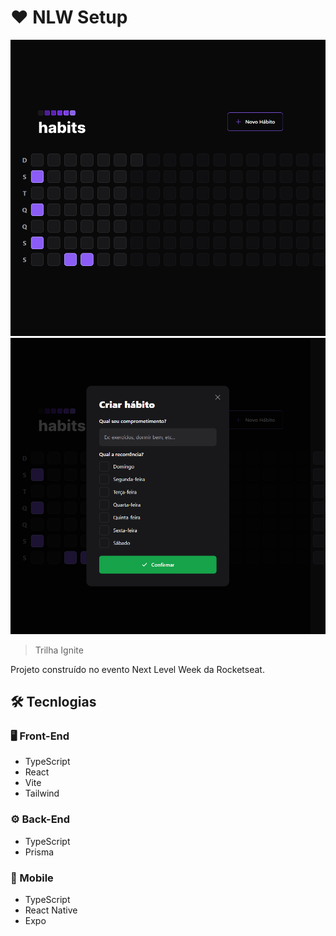 # ❤️ NLW Setup

![preview](./.github/web.png)
![preview](./.github/web_2.png)
> Trilha Ignite

Projeto construído no evento Next Level Week da Rocketseat.

## 🛠️ Tecnlogias

### 🖥️ Front-End
- TypeScript
- React
- Vite
- Tailwind

### ⚙️ Back-End
- TypeScript
- Prisma

### 📱 Mobile
- TypeScript
- React Native
- Expo
